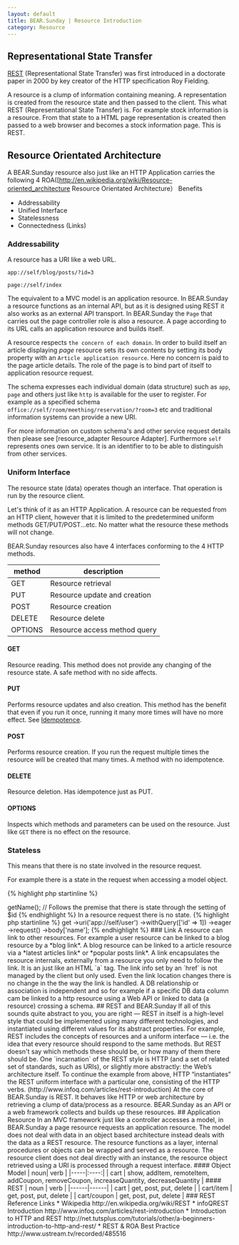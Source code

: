 ```yaml
---
layout: default
title: BEAR.Sunday | Resource Introduction
category: Resource
--- 
```


## Representational State Transfer

[REST](http://en.wikipedia.org/wiki/REST) (Representational State Transfer) was first introduced in a doctorate paper in 2000 by key creator of the HTTP specification Roy Fielding.

A resource is a clump of information containing meaning. A representation is created from the resource state and then passed to the client. This what REST (Representational State Transfer) is. For example stock information is a resource. From that state to a HTML page representation is created then passed to a web browser and becomes a stock information page. This is REST.

## Resource Orientated Architecture
A BEAR.Sunday resource also just like an HTTP Application carries the following 4 ROA([http://en.wikipedia.org/wiki/Resource-oriented_architecture Resource Orientated Architecture） Benefits

 * Addressability
 * Unified Interface
 * Statelessness
 * Connectedness (Links)

### Addressability 

A resource has a URI like a web URL.

```
app://self/blog/posts/?id=3
```

```
page://self/index
```

The equivalent to a MVC model is an application resource. In BEAR.Sunday a resource functions as an internal API, but as it is designed using REST it also works as an external API transport. In BEAR.Sunday the `Page` that carries out the page controller role is also a resource. A page according to its URL calls an application resource and builds itself.

A resource respects `the concern of each domain`. In order to build itself an article displaying *page* resource sets its own contents by setting its body property with an `Article application resource`. Here no concern is paid to the page article details. The role of the page is to bind part of itself to application resource request.

The schema expresses each individual domain (data structure) such as `app`, `page` and others just like `http` is available for the user to register. For example as a specified schema `office://self/room/meething/reservation/?room=3` etc and traditional information systems can provide a new URI.

For more information on custom schema's and other service request details then please see [resource_adapter Resource Adapter]. Furthermore `self` represents ones own service. It is an identifier to to be able to distinguish from other services.

### Uniform Interface 

The resource state (data) operates though an interface. That operation is run by the resource client. 

Let's think of it as an HTTP Application. A resource can be requested from an HTTP client, however that it is limited to the predetermined uniform methods GET/PUT/POST...etc. No matter what the resource these methods will not change.

BEAR.Sunday resources also have 4 interfaces conforming to the 4 HTTP methods.

| **method** | **description**|
|--------|------------|
| GET | Resource retrieval |
| PUT | Resource update and creation |
| POST | Resource creation |
| DELETE | Resource delete |
| OPTIONS | Resource access method query |

#### GET 
Resource reading. This method does not provide any changing of the resource state. A safe method with no side affects.

#### PUT 
Performs resource updates and also creation. This method has the benefit that even if you run it once, running it many more times will have no more effect. See [Idempotence](http://en.wikipedia.org/wiki/Idempotence).

#### POST 
Performs resource creation. If you run the request multiple times the resource will be created that many times. A method with no idempotence.

#### DELETE 
Resource deletion. Has idempotence just as PUT.

#### OPTIONS 
Inspects which methods and parameters can be used on the resource. Just like `GET` there is no effect on the resource.

### Stateless

This means that there is no state involved in the resource request.

For example there is a state in the request when accessing a model object.

{% highlight php startinline %}
<?php
$user = new User($id);
$name = $user->getName(); // Follows the premise that there is state through the setting of $id
{% endhighlight %}

In a resource request there is no state.

{% highlight php startinline %}
<?php
$name = $resource
  ->get
  ->uri('app://self/user')
  ->withQuery(['id' => 1])
  ->eager
  ->request()
  ->body['name'];
{% endhighlight %}

### Link

A resource can link to other resources. For example a user resource can be linked to a blog resource by a *blog link*. A blog resource can be linked to a article resource via a *latest articles link* or *popular posts link*.

A link encapsulates the resource internals, externally from a resource you only need to follow the link. It is an just like an HTML `a` tag. The link info set by an `href` is not managed by the client but only used. Even the link location changes there is no change in the the way the link is handled.

A DB relationship or association is independent and so for example if a specific DB data column cam be linked to a http resource using a Web API or linked to data (a resource) crossing a schema.

## REST and BEAR.Sunday

If all of this sounds quite abstract to you, you are right — REST in itself is a high-level style that could be implemented using many different technologies, and instantiated using different values for its abstract properties. For example, REST includes the concepts of resources and a uniform interface — i.e. the idea that every resource should respond to the same methods. But REST doesn't say which methods these should be, or how many of them there should be.

One `incarnation` of the REST style is HTTP (and a set of related set of standards, such as URIs), or slightly more abstractly: the Web’s architecture itself. To continue the example from above, HTTP “instantiates” the REST uniform interface with a particular one, consisting of the HTTP verbs. (http://www.infoq.com/articles/rest-introduction)

At the core of BEAR.Sunday is REST. It behaves like HTTP or web architecture by retrieving a clump of data/process as a resource. BEAR.Sunday as an API or a web framework collects and builds up these resources.

## Application Resource

In an MVC framework just like a controller accesses a model, in BEAR.Sunday a page resource requests an application resource.

The model does not deal with data in an object based architecture instead deals with the data as a REST resource. The resource functions as a layer, internal procedures or objects can be wrapped and served as a resource. The resource client does not deal directly with an instance,
the resource object retrieved using a URI is processed through a request interface.

#### Object Model

| noun| verb |
|-----|:----:|
| cart | show, addItem, remoteItem, addCoupon, removeCoupon, increaseQuantity, decreaseQuantity |


#### REST

| noun | verb |
|------|------|
| cart | get, post, put, delete |
| cart/item | get, post, put, delete |
| cart/coupon | get, post, put, delete |


### REST Reference Links

 * Wikipedia http://en.wikipedia.org/wiki/REST
 * infoQREST Introduction http://www.infoq.com/articles/rest-introduction
 * Introduction to HTTP and REST http://net.tutsplus.com/tutorials/other/a-beginners-introduction-to-http-and-rest/
 * REST & ROA Best Practice http://www.ustream.tv/recorded/485516
